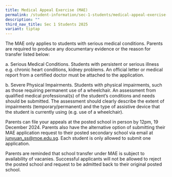 ```yaml
---
title: Medical Appeal Exercise (MAE)
permalink: /student-information/sec-1-students/medical-appeal-exercise-mae/
description: ""
third_nav_title: Sec 1 Students 2025
variant: tiptap
---
```

<p>The MAE only applies to students with serious medical conditions. Parents
are required to produce any documentary evidence or the reason for transfer
listed below:</p>
<p>a. Serious Medical Conditions. Students with persistent or serious illness
e.g. chronic heart conditions, kidney problems. An official letter or medical
report from a certified doctor must be attached to the application.</p>
<p>b. Severe Physical Impairments. Students with physical impairments, such
as those requiring permanent use of a wheelchair. An assessment from qualified
medical professional(s) of the student’s conditions and needs should be
submitted. The assessment should clearly describe the extent of impairments
(temporary/permanent) and the type of assistive device that the student
is currently using (e.g. use of a wheelchair).</p>
<p>Parents can file your appeals at the posted school in person by 12pm,
19 December 2024. Parents also have the alternative option of submitting
their MAE application request to their posted secondary school via email
at <a href="mailto:junyuan_ss@moe.edu.sg" rel="noopener noreferrer nofollow" target="_blank">junyuan_ss@moe.edu.sg</a>.
Each student is only allowed to submit one application.</p>
<p>Parents are reminded that school transfer under MAE is subject to availability
of vacanies. Successful applicants will not be allowed to reject the posted
school and request to be admitted back to their original posted school.</p>